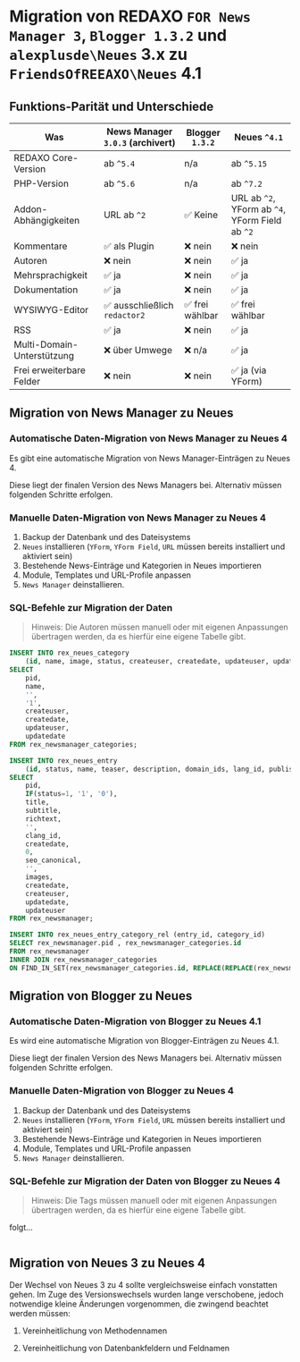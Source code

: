 # Migration von REDAXO `FOR News Manager 3`, `Blogger 1.3.2` und `alexplusde\Neues` 3.x zu `FriendsOfREEAXO\Neues` 4.1

## Funktions-Parität und Unterschiede

| Was                                  | News Manager `3.0.3` (archivert)           | Blogger `1.3.2` | Neues `^4.1`                                                  |
| ------------------------------------ | ------------------------------------------- | --------------- | ------------------------------------------------------------- |
| REDAXO Core-Version                  | ab `^5.4`                                   |  n/a             | ab `^5.15`                                                 |
| PHP-Version                          | ab `^5.6`                                   |  n/a             | ab `^7.2`                                                  |
| Addon-Abhängigkeiten                 | URL ab `^2`                                 | ✅ Keine           | URL ab `^2`, YForm ab `^4`, YForm Field ab `^2`            |
| Kommentare                           | ✅ als Plugin                               | ❌ nein         | ❌ nein                                                     |
| Autoren                              | ❌ nein                                     | ❌ nein         | ✅ ja                                     |
| Mehrsprachigkeit                     | ✅ ja                                       | ❌ nein         | ✅ ja                                   |
| Dokumentation                        | ✅ ja                                       | ❌ nein         | ✅ ja                                      |
| WYSIWYG-Editor                       | ✅ ausschließlich `redactor2`                | ✅ frei wählbar | ✅ frei wählbar                                             |
| RSS                                  | ✅ ja                                        | ❌ nein         | ✅ ja                                                       |
| Multi-Domain-Unterstützung           | ❌ über Umwege                               | ❌ n/a             | ✅ ja                                                    |
| Frei erweiterbare Felder             | ❌ nein                                      | ❌ nein         | ✅ ja (via YForm)                                           |


## Migration von News Manager zu Neues

### Automatische Daten-Migration von News Manager zu Neues 4

Es gibt eine automatische Migration von News Manager-Einträgen zu Neues 4.

Diese liegt der finalen Version des News Managers bei. Alternativ müssen folgenden Schritte erfolgen.

### Manuelle Daten-Migration von News Manager zu Neues 4

1. Backup der Datenbank und des Dateisystems
2. `Neues` installieren (`YForm`, `YForm Field`, `URL` müssen bereits installiert und aktiviert sein)
3. Bestehende News-Einträge und Kategorien in Neues importieren
4. Module, Templates und URL-Profile anpassen
5. `News Manager` deinstallieren.

### SQL-Befehle zur Migration der Daten

> Hinweis: Die Autoren müssen manuell oder mit eigenen Anpassungen übertragen werden, da es hierfür eine eigene Tabelle gibt.

```SQL
INSERT INTO rex_neues_category
    (id, name, image, status, createuser, createdate, updateuser, updatedate)
SELECT 
    pid,
    name,
    '',
    '1', 
    createuser,
    createdate,
    updateuser,
    updatedate
FROM rex_newsmanager_categories;

INSERT INTO rex_neues_entry
    (id, status, name, teaser, description, domain_ids, lang_id, publishdate, author_id, url, image, images, createdate, createuser, updatedate, updateuser)
SELECT 
    pid,
    IF(status=1, '1', '0'),
    title,
    subtitle,
    richtext,
    '',
    clang_id,
    createdate,
    0,
    seo_canonical,
    '',
    images,
    createdate,
    createuser,
    updatedate,
    updateuser
FROM rex_newsmanager;

INSERT INTO rex_neues_entry_category_rel (entry_id, category_id)
SELECT rex_newsmanager.pid , rex_newsmanager_categories.id
FROM rex_newsmanager
INNER JOIN rex_newsmanager_categories
ON FIND_IN_SET(rex_newsmanager_categories.id, REPLACE(REPLACE(rex_newsmanager.newsmanager_category_id, '|', ','), ' ', '')) > 0;
```

## Migration von Blogger zu Neues

### Automatische Daten-Migration von Blogger zu Neues 4.1

Es wird eine automatische Migration von Blogger-Einträgen zu Neues 4.1.

Diese liegt der finalen Version des News Managers bei. Alternativ müssen folgenden Schritte erfolgen.

### Manuelle Daten-Migration von Blogger zu Neues 4

1. Backup der Datenbank und des Dateisystems
2. `Neues` installieren (`YForm`, `YForm Field`, `URL` müssen bereits installiert und aktiviert sein)
3. Bestehende News-Einträge und Kategorien in Neues importieren
4. Module, Templates und URL-Profile anpassen
5. `News Manager` deinstallieren.

### SQL-Befehle zur Migration der Daten von Blogger zu Neues 4

> Hinweis: Die Tags müssen manuell oder mit eigenen Anpassungen übertragen werden, da es hierfür eine eigene Tabelle gibt.

folgt...

```SQL
```

## Migration von Neues 3 zu Neues 4

Der Wechsel von Neues 3 zu 4 sollte vergleichsweise einfach vonstatten gehen. Im Zuge des Versionswechsels wurden lange verschobene, jedoch notwendige kleine Änderungen vorgenommen, die zwingend beachtet werden müssen:

1. Vereinheitlichung von Methodennamen

2. Vereinheitlichung von Datenbankfeldern und Feldnamen
